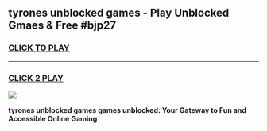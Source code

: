 
## tyrones unblocked games - Play Unblocked Gmaes & Free #bjp27
<h3>
<a href="https://news.freeplayer.one?title=tyrones_unblocked_games&ref=03M">CLICK TO PLAY</a></h3>
<hr>

<h3>
<a href="https://news.freeplayer.one?title=tyrones_unblocked_games&ref=03M">CLICK 2 PLAY</a>
  
</h3>

<a href="https://news.freeplayer.one?title=tyrones_unblocked_games&ref=03M"><img src="https://clearcache.store/games.png"></a>


**tyrones unblocked games games unblocked: Your Gateway to Fun and Accessible Online Gaming**
